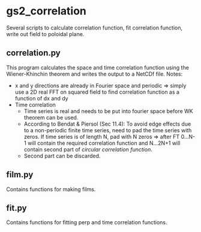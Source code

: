 gs2_correlation
==================

Several scripts to calculate correlation function, fit correlation function, write out field to poloidal plane.

correlation.py
--------------

This program calculates the space and time correlation function using the Wiener-Khinchin theorem and writes the output to a NetCDf file. Notes:

- x and y directions are already in Fourier space and periodic => simply use a 2D real FFT on squared field to find correlation function as a function of dx and dy
- Time correlation
  - Time series is real and needs to be put into fourier space before WK theorem can be used.
  - According to Bendat & Piersol (Sec 11.4): To avoid edge effects due to a non-periodic finite time series, need to pad the time series with zeros. If time series is of length N, pad with N zeros => after FT 0...N-1 will contain the required correlation function and N...2N+1 will contain second part of _circular correlation function_.
  - Second part can be discarded.

film.py
-------

Contains functions for making films.

fit.py
------

Contains functions for fitting perp and time correlation functions.
